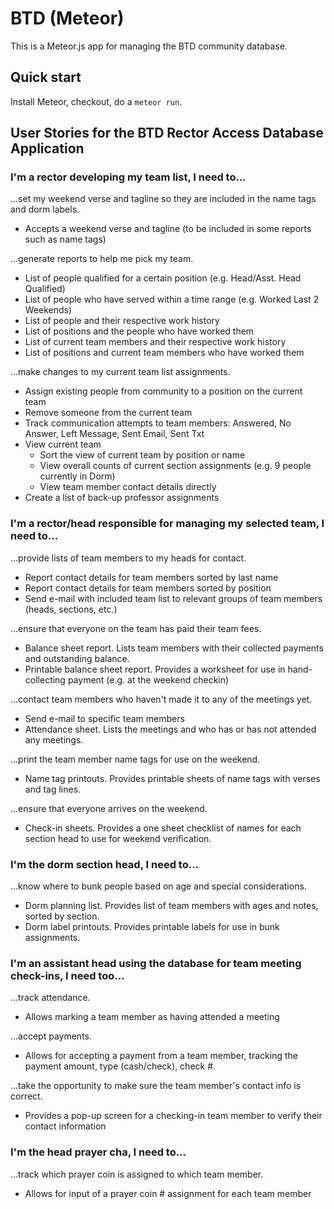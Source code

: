 # BTD (Meteor)

This is a Meteor.js app for managing the BTD community database.

## Quick start

Install Meteor, checkout, do a `meteor run`.

## User Stories for the BTD Rector Access Database Application

### I'm a rector developing my team list, I need to...

...set my weekend verse and tagline so they are included in the name tags and dorm labels.
* Accepts a weekend verse and tagline (to be included in some reports such as name tags)

...generate reports to help me pick my team.
* List of people qualified for a certain position (e.g. Head/Asst. Head Qualified)
* List of people who have served within a time range (e.g. Worked Last 2 Weekends)
* List of people and their respective work history
* List of positions and the people who have worked them
* List of current team members and their respective work history
* List of positions and current team members who have worked them

...make changes to my current team list assignments.
* Assign existing people from community to a position on the current team
* Remove someone from the current team
* Track communication attempts to team members: Answered, No Answer, Left Message, Sent Email, Sent Txt
* View current team
    * Sort the view of current team by position or name
    * View overall counts of current section assignments (e.g. 9 people currently in Dorm)
    * View team member contact details directly
* Create a list of back-up professor assignments


### I'm a rector/head responsible for managing my selected team, I need to...
 
...provide lists of team members to my heads for contact.
* Report contact details for team members sorted by last name
* Report contact details for team members sorted by position
* Send e-mail with included team list to relevant groups of team members (heads, sections, etc.)

...ensure that everyone on the team has paid their team fees.
* Balance sheet report. Lists team members with their collected payments and outstanding balance.
* Printable balance sheet report. Provides a worksheet for use in hand-collecting payment (e.g. at the weekend checkin)

...contact team members who haven't made it to any of the meetings yet.
* Send e-mail to specific team members
* Attendance sheet. Lists the meetings and who has or has not attended any meetings.

...print the team member name tags for use on the weekend.
* Name tag printouts. Provides printable sheets of name tags with verses and tag lines.

...ensure that everyone arrives on the weekend.
* Check-in sheets. Provides a one sheet checklist of names for each section head to use for weekend verification.


### I'm the dorm section head, I need to...

...know where to bunk people based on age and special considerations.
* Dorm planning list. Provides list of team members with ages and notes, sorted by section.
* Dorm label printouts. Provides printable labels for use in bunk assignments.


### I'm an assistant head using the database for team meeting check-ins, I need too...

...track attendance.
* Allows marking a team member as having attended a meeting

...accept payments.
* Allows for accepting a payment from a team member, tracking the payment amount, type (cash/check), check #.

...take the opportunity to make sure the team member's contact info is correct.
* Provides a pop-up screen for a checking-in team member to verify their contact information


### I'm the head prayer cha, I need to...

...track which prayer coin is assigned to which team member.
* Allows for input of a prayer coin # assignment for each team member